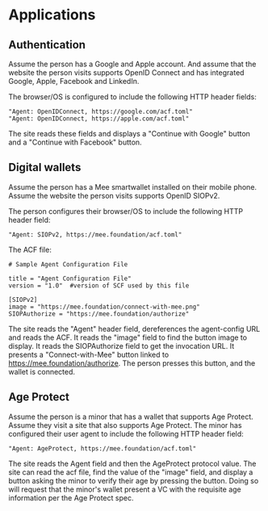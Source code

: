# Applications

## Authentication 

Assume the person has a Google and Apple account. And assume that the website the person visits supports OpenID Connect and has integrated Google, Apple, Facebook and LinkedIn. 

The browser/OS is configured to include the following HTTP header fields:

    "Agent: OpenIDConnect, https://google.com/acf.toml"
    "Agent: OpenIDConnect, https://apple.com/acf.toml"

The site reads these fields and displays a "Continue with Google" button and a "Continue with Facebook" button.

## Digital wallets

Assume the person has a Mee smartwallet installed on their mobile phone. Assume the website the person visits supports OpenID SIOPv2. 

The person configures their browser/OS to include the following HTTP header field:

    "Agent: SIOPv2, https://mee.foundation/acf.toml"

The ACF file: 

    # Sample Agent Configuration File
    
    title = "Agent Configuration File"
    version = "1.0"  #version of SCF used by this file
    
    [SIOPv2]
    image = "https://mee.foundation/connect-with-mee.png"
    SIOPAuthorize = "https://mee.foundation/authorize" 

The site reads the "Agent" header field, dereferences the agent-config URL and reads the ACF. It reads the "image" field to find the button image to display. It reads the SIOPAuthorize field to get the invocation URL. It presents a "Connect-with-Mee" button linked to https://mee.foundation/authorize. The person presses this button, and the wallet is connected.

## Age Protect

Assume the person is a minor that has a wallet that supports Age Protect. Assume they visit a site that also supports Age Protect. The minor has configured their user agent to include the following HTTP header field:

    "Agent: AgeProtect, https://mee.foundation/acf.toml"

The site reads the Agent field and then the AgeProtect protocol value. The site can read the acf file, find the value of the "image" field, and display a button asking the minor to verify their age by pressing the button. Doing so will request that the minor's wallet present a VC with the requisite age information per the Age Protect spec.